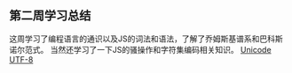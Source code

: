 ## 第二周学习总结

这周学习了编程语言的通识以及JS的词法和语法，了解了乔姆斯基谱系和巴科斯诺尔范式。
当然还学习了一下JS的骚操作和字符集编码相关知识。
[Unicode](https://zh.wikipedia.org/wiki/Unicode)     
[UTF-8](https://zh.wikipedia.org/wiki/UTF-8)
